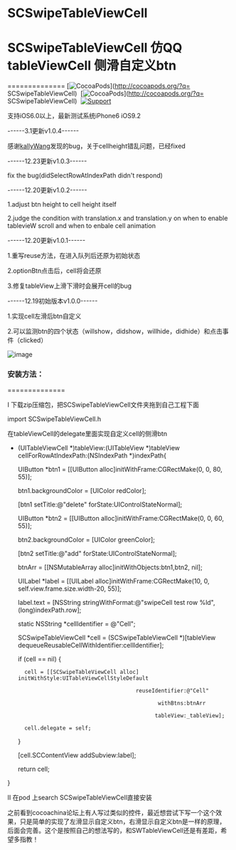 # SCSwipeTableViewCell

# SCSwipeTableViewCell  仿QQ tableViewCell 侧滑自定义btn
==============
[![CocoaPods](http://img.shields.io/cocoapods/v/SCSwipeTableViewCell.svg?style=flat)](http://cocoapods.org/?q= SCSwipeTableViewCell)&nbsp;
[![CocoaPods](http://img.shields.io/cocoapods/p/SCSwipeTableViewCell.svg?style=flat)](http://cocoapods.org/?q= SCSwipeTableViewCell)&nbsp;
[![Support](https://img.shields.io/badge/support-iOS%206%2B%20-blue.svg?style=flat)](https://www.apple.com/nl/ios/)&nbsp;


 支持iOS6.0以上，最新测试系统iPhone6 iOS9.2

------3.1更新v1.0.4------

  感谢[kallyWang](https://github.com/kallyWang)发现的bug，关于cellheight错乱问题，已经fixed

------12.23更新v1.0.3------

  fix the bug(didSelectRowAtIndexPath didn't respond)

------12.20更新v1.0.2------

  1.adjust btn height to cell height itself

  2.judge the condition with translation.x and translation.y on when to enable tablevieW scroll and when to enbale cell animation

------12.20更新v1.0.1------

  1.重写reuse方法，在进入队列后还原为初始状态

  2.optionBtn点击后，cell将会还原

  3.修复tableView上滑下滑时会展开cell的bug

------12.19初始版本v1.0.0------

  1.实现cell左滑后btn自定义

  2.可以监测btn的四个状态（willshow，didshow，willhide，didhide）和点击事件（clicked）


![image](https://raw.githubusercontent.com/MonkeyS914/SCSwipeTableViewCell/master/screenshort/1234.gif?2)

### 安装方法：
==============

I 下载zip压缩包，把SCSwipeTableViewCell文件夹拖到自己工程下面 

import SCSwipeTableViewCell.h 

在tableViewCell的delegate里面实现自定义cell的侧滑btn

- (UITableViewCell *)tableView:(UITableView *)tableView cellForRowAtIndexPath:(NSIndexPath *)indexPath{

    UIButton *btn1 = [[UIButton alloc]initWithFrame:CGRectMake(0, 0, 80, 55)];
    
    btn1.backgroundColor = [UIColor redColor];
    
    [btn1 setTitle:@"delete" forState:UIControlStateNormal];
    
    UIButton *btn2 = [[UIButton alloc]initWithFrame:CGRectMake(0, 0, 60, 55)];
    
    btn2.backgroundColor = [UIColor greenColor];
    
    [btn2 setTitle:@"add" forState:UIControlStateNormal];
    
    btnArr = [[NSMutableArray alloc]initWithObjects:btn1,btn2, nil];
    
    
    UILabel *label = [[UILabel alloc]initWithFrame:CGRectMake(10, 0, self.view.frame.size.width-20, 55)];
    
    label.text = [NSString stringWithFormat:@"swipeCell test row %ld",(long)indexPath.row];
    
    
    static NSString *cellIdentifier = @"Cell";
    
    SCSwipeTableViewCell *cell = (SCSwipeTableViewCell *)[tableView dequeueReusableCellWithIdentifier:cellIdentifier];
    
    if (cell == nil) {
    
        cell = [[SCSwipeTableViewCell alloc] initWithStyle:UITableViewCellStyleDefault
        
                                           reuseIdentifier:@"Cell"
                                           
                                                  withBtns:btnArr
                                                  
                                                 tableView:_tableView];
                                                 
        cell.delegate = self;
        
    }
    
    
    [cell.SCContentView addSubview:label];
    
    return cell;
    
} 


II 在pod 上search SCSwipeTableViewCell直接安装

之前看到cocoachina论坛上有人写过类似的控件，最近想尝试下写一个这个效果，只是简单的实现了左滑显示自定义btn，右滑显示自定义btn是一样的原理，后面会完善。这个是按照自己的想法写的，和SWTableViewCell还是有差距，希望多指教！

